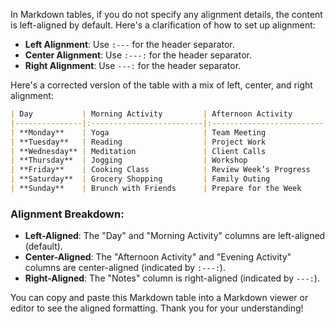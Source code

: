 In Markdown tables, if you do not specify any alignment details, the content is left-aligned by default. Here's a clarification of how to set up alignment:

- **Left Alignment**: Use `:---` for the header separator.
- **Center Alignment**: Use `:---:` for the header separator.
- **Right Alignment**: Use `---:` for the header separator.

Here's a corrected version of the table with a mix of left, center, and right alignment:

```markdown
| Day           | Morning Activity         | Afternoon Activity       | Evening Activity           | Notes               |
|---------------|:-------------------------|:-------------------------|----------------------------|---------------------|
| **Monday**    | Yoga                     | Team Meeting             | Dinner with Family         | Plan for the week   |
| **Tuesday**   | Reading                  | Project Work             | Gym                        | Focus on fitness     |
| **Wednesday** | Meditation               | Client Calls             | Movie Night                | Midweek relaxation   |
| **Thursday**  | Jogging                  | Workshop                 | Catch up with Friends      | Networking           |
| **Friday**    | Cooking Class            | Review Week’s Progress   | Game Night                 | Celebrate the week   |
| **Saturday**  | Grocery Shopping         | Family Outing            | Relaxation                 | Leisure time         |
| **Sunday**    | Brunch with Friends      | Prepare for the Week     | Early Bedtime              | Rest and recharge    |
```

### Alignment Breakdown:
- **Left-Aligned**: The "Day" and "Morning Activity" columns are left-aligned (default).
- **Center-Aligned**: The "Afternoon Activity" and "Evening Activity" columns are center-aligned (indicated by `:---:`).
- **Right-Aligned**: The "Notes" column is right-aligned (indicated by `---:`).

You can copy and paste this Markdown table into a Markdown viewer or editor to see the aligned formatting. Thank you for your understanding!
